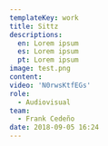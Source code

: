 ```yaml
---
templateKey: work
title: Sittz
descriptions:
  en: Lorem ipsum
  es: Lorem ipsum
  pt: Lorem ipsum
image: test.png
content:
video: 'N0rwsKtfEGs'
role:
  - Audiovisual
team:
  - Frank Cedeño
date: 2018-09-05 16:24
---
```

